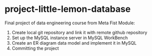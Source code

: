 # project-little-lemon-database
Final project of data engineering course from Meta
Fist Module:
1. Create local git repository and link it with remote github repository
2. Set up the MySQL instance server in MySQL WorkBench
3. Create an ER diagram data model and implement it in MySQL
4. Committing the project 